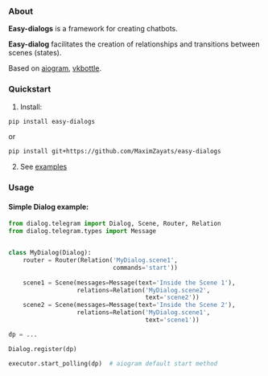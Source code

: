 ### About

**Easy-dialogs** is a framework for creating chatbots.

**Easy-dialog** facilitates the creation of relationships and transitions between scenes (states).

Based on [aiogram](https://github.com/aiogram/aiogram), [vkbottle](https://github.com/vkbottle/vkbottle).

### Quickstart

1. Install:

```bash
pip install easy-dialogs
```

or

```bash
pip install git+https://github.com/MaximZayats/easy-dialogs
```

2. See [examples](examples)

### Usage

#### Simple Dialog example:
```python
from dialog.telegram import Dialog, Scene, Router, Relation
from dialog.telegram.types import Message


class MyDialog(Dialog):
    router = Router(Relation('MyDialog.scene1',
                             commands='start'))
    
    scene1 = Scene(messages=Message(text='Inside the Scene 1'),
                   relations=Relation('MyDialog.scene2',
                                      text='scene2'))
    scene2 = Scene(messages=Message(text='Inside the Scene 2'),
                   relations=Relation('MyDialog.scene1',
                                      text='scene1'))

dp = ...

Dialog.register(dp)

executor.start_polling(dp)  # aiogram default start method

```